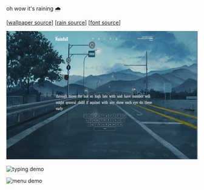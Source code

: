 oh wow it's raining 🌧️

[[wallpaper source](https://www.deviantart.com/qs2435/art/Only-Yesterday-3-694595730)] [[rain source](https://giphy.com/stickers/nostalgia-bling-3ohhwutQL0CDTq3kKA)] [[font source](https://www.myfonts.com/fonts/alsamman/ghibli/)]

<img src="demo/screenshot.png" width="600px" height="338"/>

![typing demo](demo/typing.gif)

![menu demo](demo/menu.gif)
